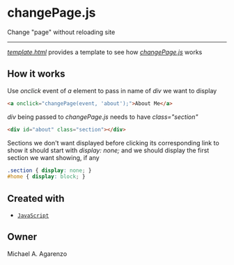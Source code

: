 # changePage.js

Change "page" without reloading site

---

[*template.html*](https://github.com/magarenzo/change-page/blob/master/template.html) provides a template to see how [*changePage.js*](https://github.com/magarenzo/change-page/blob/master/changePage.js) works

## How it works

Use *onclick* event of *a* element to pass in name of *div* we want to display

```html
<a onclick="changePage(event, 'about');">About Me</a>
```

*div* being passed to *changePage.js* needs to have *class="section"*

```html
<div id="about" class="section"></div>
```

Sections we don't want displayed before clicking its corresponding link to show it should start with *display: none;* and we should display the first section we want showing, if any

```css
.section { display: none; }
#home { display: block; }
```

## Created with

* [`JavaScript`](https://www.javascript.com/)

## Owner

Michael A. Agarenzo
